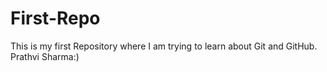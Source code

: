 # First-Repo
This is my first Repository where I am trying to learn about Git and GitHub. 
Prathvi Sharma:)
